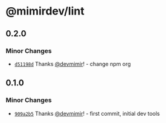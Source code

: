 # @mimirdev/lint

## 0.2.0

### Minor Changes

- [`d51198d`](https://github.com/mimir-labs/dev/commit/d51198d53638bcff799fc1d8aba287b78b48abc5) Thanks [@devmimir](https://github.com/devmimir)! - change npm org

## 0.1.0

### Minor Changes

- [`909a2b5`](https://github.com/mimir-labs/dev/commit/909a2b52396273cfcf2bc84ff4fcf09985f1d19f) Thanks [@devmimir](https://github.com/devmimir)! - first commit, initial dev tools
